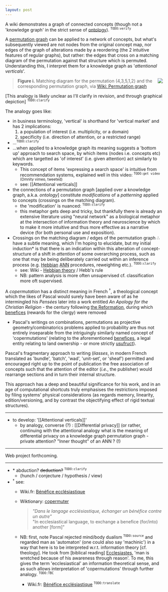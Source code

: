 ```yaml
---
layout: post
---
```

A wiki demonstrates a graph of connected concepts (though not a 'knowledge graph' in the strict sense of [ontology](https://en.wikipedia.org/wiki/Ontology_(information_science))). <sup>`TODO:verify`</sup>

A [permutation graph](https://en.wikipedia.org/wiki/Permutation_graph) can be applied to a network of concepts, but what's subsequently viewed are not nodes from the original concept map, nor edges of the graph of alterations made by a reordering (the 2 intuitive features of regular graphs), but rather: the edges that cross on a matching diagram of the permutation against that structure which is permuted. Understanding this, I interpret them for a knowledge graph as '_attentional verticals_'.

[<img src="https://upload.wikimedia.org/wikipedia/commons/thumb/7/78/Permutation_graph.svg/300px-Permutation_graph.svg.png" style="float:right;" />](https://en.wikipedia.org/wiki/Permutation_graph)

> __Figure i.__ Matching diagram for the permutation (4,3,5,1,2) and the corresponding permutation graph, via [Wiki: Permutation graph](https://en.wikipedia.org/wiki/Permutation_graph)

[This analogy is likely unclear as I'll clarify in revision, and through graphical depiction] <sup>`TODO:clarify`</sup>

The analogy goes like:
- in business terminology, 'vertical' is shorthand for 'vertical market' and has 2 implications:
  1. a population of interest (i.e. multiplicity, or a domain)
  2. specificity (i.e. direction of attention, or a restricted range)
- ...<sup>`TODO:clarify`</sup>
- ...when applied to a knowledge graph its meaning suggests a 'bottom up' approach to search space, by which items (nodes i.e. concepts etc) which are targetted as 'of interest' (i.e. given attention) act similarly to keywords.
  - This concept of items 'expressing a search space' is intuitive from recommendation systems, explained well in this video: <sup>`TODO:get video` (Omnity vimeo, tweeted)</sup>
  - see: [[Attentional verticals]]
- the connections of a permutation graph [applied over a knowledge graph, a.k.a. _ontology_] constitute _modifications_ of a _patterning_ applied to concepts (crossings on the matching diagram).
  - the 'modification' is nuanced: <sup>`TODO:clarify`</sup>
  - this metaphor gets deep and tricky, but thankfully there is already an extensive literature using "neural network" as a biological metaphor at the intersection of information theory and neuroscience by which to make it more intuitive and thus more effective as a narrative device (for both personal use and exposition).
- Crossings on the matching diagram / edges of the permutation graph ∴ have a subtle meaning, which I'm hoping to elucidate, but my initial induction* is that there is an indication within this alteration of concept-structure of a shift in _attention_ of some overarching process, such as one that may be being deliberately carried out within an inference process (e.g. [Hebbian](https://en.wikibooks.org/wiki/Artificial_Neural_Networks/Hebbian_Learning) [ANN](https://en.wikipedia.org/wiki/Artificial_neural_network) procedures, reweighting etc.). <sup>`TODO:clarify`</sup>
  - see: Wiki - [Hebbian theory](https://en.wikipedia.org/wiki/Hebbian_theory) / Hebb's rule
  - NB: pattern analysis is more often unsupervised cf. classification more oft supervised.

A _copermutation_ has a distinct meaning in French <sup>†</sup>, a theological concept which the likes of Pascal would surely have been aware of as he intermingled his _Pensées_ later into a work entitled _An Apology for the Christian Religion_ - the century following [the Reformation](https://en.wikipedia.org/wiki/Protestant_Reformation), during which [benefices](https://en.wikipedia.org/wiki/Benefice) (rewards for the clergy) were removed

- Pascal's writings on combinations, permutations as projective geometry/combinatorics problems applied to probability are thus not entirely inseparable from the intriguingly similarly named concept of 'copermutations' (relating to the aforementioned [benefices](https://en.wikipedia.org/wiki/Benefice), a legal entity relating to land ownership - or more strictly [usufruct](https://en.wikipedia.org/wiki/Usufruct)).

Pascal's fragmentary approach to writing (_liasses_, in modern French translated as 'bundle', 'batch', 'wad', 'unit-set', or 'sheaf') permitted and encouraged right up to the point of publication the free association of concepts such that the attention of the editor (_i.e._, the publisher) would rearrange sections and in turn their internal structure.

This approach has a deep and beautiful significance for his work, and in an age of computational shortcuts truly emphasises the restrictions imposed by filing systems' physical considerations (as regards memory, linearity, edition/versioning, and by contrast the objectifying effect of rigid textual structures).

- - -

- to develop: '[[Attentional verticals]]'
  - by analogy, converse (?) : [[Differential privacy]] (or rather, continuing with the attentional analogy what is the meaning of differential privacy on a knowledge graph permutation graph - private attention? "Inner thought" of an ANN ? (!)

- - -

Web project forthcoming.

- - -

- \* abduction? <strike>deduction?</strike> <sup>`TODO:clarify`</sup>
  - (hunch / conjecture / hypothesis / view)
- <sup>†</sup> see:
  - Wiki.fr: [Bénéfice ecclésiastique](https://fr.wikipedia.org/wiki/Bénéfice_ecclésiastique)
  - Wiktionary: [copermuter](https://fr.wiktionary.org/wiki/copermuter)

    >  _"Dans le langage ecclésiastique, échanger un bénéfice contre un autre"_  
  "In ecclesiastical language, to exchange a benefice (for/into) another [form]"  

  - NB: first, note Pascal rejected mind/body dualism <sup>`TODO:source`</sup> and regarded man as 'automaton' (one could also say 'machinic') in a way that here is to be interpreted w.r.t. information theory [cf. theology]. He took from [biblical reading] [Ecclesiastes](https://en.wikipedia.org/wiki/Ecclesiastes), 'man is wretched because of his awareness through reason'. To me, this gives the term 'ecclesiastical' an information theoretical sense, and as such allows interpretation of 'copermutations' through further analogy. <sup>`TODO:TBC`</sup>
    - Wiki.fr: [Bénéfice ecclésiastique](https://fr.wikipedia.org/wiki/Bénéfice_ecclésiastique) <sup>`TODO:translate`</sup>
